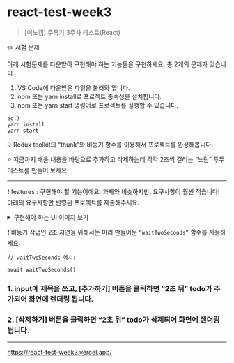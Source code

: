 # react-test-week3

> [이노캠] 주특기 3주차 테스트(React)

✏️ 시험 문제

아래 시험문제를 다운받아 구현해야 하는 기능들을 구현하세요.
총 2개의 문제가 있습니다.

1. VS Code에 다운받은 파일을 불러와 엽니다.
2. npm 또는 yarn install로 프로젝트 종속성을 설치합니다.
3. npm 또는 yarn start 명령어로 프로젝트를 실행할 수 있습니다.

```
eg.)
yarn install
yarn start
```

💡 Redux toolkit의 “thunk”와 비동기 함수를 이용해서 프로젝트를 완성해봅니다.

⭐️ 지금까지 배운 내용을 바탕으로 추가하고 삭제하는데 각각 2초씩 걸리는 “느린” 투두 리스트를 만들어 보세요.

---

❗️ features : 구현해야 할 기능이에요.
과제와 비슷하지만, 요구사항이 훨씬 적습니다! 아래의 요구사항만 반영된 프로젝트를 제출해주세요.

<details>
  <summary markdown=1>구현해야 하는 UI 이미지 보기</summary>
  <div>
    ![구현해야 하는 UI 이미지 보기](https://file.notion.so/f/f/83c75a39-3aba-4ba4-a792-7aefe4b07895/15143d77-52cf-4f71-8fc2-bb80418803e4/과제_영상.mov?id=a3d54e06-0ffa-4442-b2ea-acaeb7fa6bac&table=block&spaceId=83c75a39-3aba-4ba4-a792-7aefe4b07895&expirationTimestamp=1721354400000&signature=19pcqvk73guh7X-3nEav0zatXDG2-KKH447lmg2O3JY)

  </div>
</details>

❗️ 비동기 작업인 2초 지연을 위해서는 미리 만들어둔 `“waitTwoSeconds”` 함수를 사용하세요.

```
// waitTwoSeconds 예시:

await waitTwoSeconds()
```

### 1. input에 제목을 쓰고, [추가하기] 버튼을 클릭하면 “2초 뒤” todo가 추가되어 화면에 렌더링 됩니다.

### 2. [삭제하기] 버튼을 클릭하면 “2초 뒤” todo가 삭제되어 화면에 렌더링 됩니다.

***

https://react-test-week3.vercel.app/
